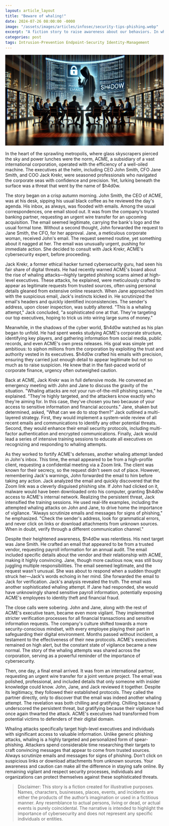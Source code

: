 ```yaml
---
layout: article_layout
title: "Beware of whaling!"
date: 2024-07-26 08:00:00 -0000
image: "/assets/images/articles/infosec/security-tips-phishing.webp"
excerpt: "A fiction story to raise awareness about our behaviors. In what ways can you help prevent cyberattacks?"
categories: post
tags: Intrusion-Prevention Endpoint-Security Identity-Management 
---
```

![Illustrated by our virtual artist, todo.](/assets/images/articles/infosec/security-tips-phishing.webp)

In the heart of the sprawling metropolis, where glass skyscrapers pierced the sky and power lunches were the norm, ACME, a subsidiary of a vast international corporation, operated with the efficiency of a well-oiled machine. The executives at the helm, including CEO John Smith, CFO Jane Smith, and COO Jack Krekr, were seasoned professionals who navigated the corporate seas with confidence and precision. Yet, lurking beneath the surface was a threat that went by the name of $h4d0w.<!--more-->

The story began on a crisp autumn morning. John Smith, the CEO of ACME, was at his desk, sipping his usual black coffee as he reviewed the day's agenda. His inbox, as always, was flooded with emails. Among the usual correspondences, one email stood out. It was from the company's trusted banking partner, requesting an urgent wire transfer for an upcoming acquisition. The email seemed legitimate, carrying the bank's logo and the usual formal tone. Without a second thought, John forwarded the request to Jane Smith, the CFO, for her approval. Jane, a meticulous corporate woman, received John's email. The request seemed routine, yet something about it nagged at her. The email was unusually urgent, pushing for immediate action. She decided to consult with Jack Krekr, ACME's cybersecurity expert, before proceeding.

Jack Krekr, a former ethical hacker turned cybersecurity guru, had seen his fair share of digital threats. He had recently warned ACME's board about the rise of whaling attacks—highly targeted phishing scams aimed at high-level executives. These attacks, he explained, were meticulously crafted to appear as legitimate requests from trusted sources, often using personal details gleaned from extensive online research. When Jane approached him with the suspicious email, Jack's instincts kicked in. He scrutinized the email's headers and quickly identified inconsistencies. The sender's address, upon closer inspection, was subtly altered. "This is a whaling attempt," Jack concluded, "a sophisticated one at that. They're targeting our top executives, hoping to trick us into wiring large sums of money."

Meanwhile, in the shadows of the cyber world, $h4d0w watched as his plan began to unfold. He had spent weeks studying ACME's corporate structure, identifying key players, and gathering information from social media, public records, and even ACME's own press releases. His goal was simple yet ambitious: to siphon millions from the corporation by exploiting the trust and authority vested in its executives. $h4d0w crafted his emails with precision, ensuring they carried just enough detail to appear legitimate but not so much as to raise suspicion. He knew that in the fast-paced world of corporate finance, urgency often outweighed caution.

Back at ACME, Jack Krekr was in full defensive mode. He convened an emergency meeting with John and Jane to discuss the gravity of the situation. "Whaling attacks are not your run-of-the-mill phishing scams," he explained. "They're highly targeted, and the attackers know exactly who they're aiming for. In this case, they've chosen you two because of your access to sensitive information and financial accounts." Jane, shaken but determined, asked, "What can we do to stop them?" Jack outlined a multi-layered strategy. First, they would implement a system-wide review of all recent emails and communications to identify any other potential threats. Second, they would enhance their email security protocols, including multi-factor authentication and encrypted communications. Finally, Jack would lead a series of intensive training sessions to educate all executives on recognizing and responding to whaling attempts.

As they worked to fortify ACME's defenses, another whaling attempt landed in John's inbox. This time, the email appeared to be from a high-profile client, requesting a confidential meeting via a Zoom link. The client was known for their secrecy, so the request didn't seem out of place. However, remembering Jack's warnings, John forwarded the email to him before taking any action. Jack analyzed the email and quickly discovered that the Zoom link was a cleverly disguised phishing site. If John had clicked on it, malware would have been downloaded onto his computer, granting $h4d0w access to ACME's internal network. Realizing the persistent threat, Jack intensified the training sessions. He used real-life examples, including the attempted whaling attacks on John and Jane, to drive home the importance of vigilance. "Always scrutinize emails and messages for signs of phishing," he emphasized. "Check the sender's address, look for grammatical errors, and never click on links or download attachments from unknown sources. When in doubt, verify through a different communication channel."

Despite their heightened awareness, $h4d0w was relentless. His next target was Jane Smith. He crafted an email that appeared to be from a trusted vendor, requesting payroll information for an annual audit. The email included specific details about the vendor and their relationship with ACME, making it highly convincing. Jane, though more cautious now, was still busy juggling multiple responsibilities. The email seemed legitimate, and the request wasn't unusual. She was about to respond when a sudden thought struck her—Jack's words echoing in her mind. She forwarded the email to Jack for verification. Jack's analysis revealed the truth. The email was another sophisticated whaling attempt. If Jane had responded, she would have unknowingly shared sensitive payroll information, potentially exposing ACME's employees to identity theft and financial fraud.

The close calls were sobering. John and Jane, along with the rest of ACME's executive team, became even more vigilant. They implemented stricter verification processes for all financial transactions and sensitive information requests. The company's culture shifted towards a more security-conscious mindset, with every employee playing their part in safeguarding their digital environment. Months passed without incident, a testament to the effectiveness of their new protocols. ACME's executives remained on high alert, but the constant state of vigilance became a new normal. The story of the whaling attempts was shared across the corporation, serving as a powerful reminder of the importance of cybersecurity.

Then, one day, a final email arrived. It was from an international partner, requesting an urgent wire transfer for a joint venture project. The email was polished, professional, and included details that only someone with insider knowledge could know. John, Jane, and Jack reviewed it together. Despite its legitimacy, they followed their established protocols. They called the partner directly, only to discover that the email was indeed another whaling attempt. The revelation was both chilling and gratifying. Chilling because it underscored the persistent threat, but gratifying because their vigilance had once again thwarted the attack. ACME's executives had transformed from potential victims to defenders of their digital domain.

Whaling attacks specifically target high-level executives and individuals with significant access to valuable information. Unlike generic phishing attacks, whaling is a highly targeted and personalized form of spear-phishing. Attackers spend considerable time researching their targets to craft convincing messages that appear to come from trusted sources. Always scrutinize emails and messages for signs of phishing. Don't click on suspicious links or download attachments from unknown sources. Your awareness and caution can make all the difference in staying safe online. By remaining vigilant and respect security processes, individuals and organizations can protect themselves against these sophisticated threats. 

>Disclaimer: This story is a fiction created for illustrative purposes. Names, characters, businesses, places, events, and incidents are either the products of the author’s imagination or used in a fictitious manner. Any resemblance to actual persons, living or dead, or actual events is purely coincidental. The narrative is intended to highlight the importance of cybersecurity and does not represent any specific individuals or entities.